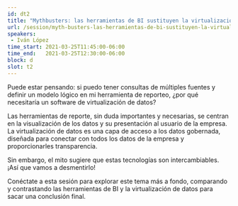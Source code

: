 ```yaml
---
id: dt2
title: "Mythbusters: las herramientas de BI sustituyen la virtualización de datos, por denodo"
url: /session/myth-busters-las-herramientas-de-bi-sustituyen-la-virtualizacion-de-datos-por-denodo/
speakers:
 - Iván López
time_start: 2021-03-25T11:45:00-06:00
time_end:   2021-03-25T12:30:00-06:00
block: d
slot: t2
---
```


Puede estar pensando: si puedo tener consultas de múltiples fuentes y definir un modelo lógico en mi herramienta de reporteo, ¿por qué necesitaría un software de virtualización de datos?

Las herramientas de reporte, sin duda importantes y necesarias, se centran en la visualización de los datos y su presentación al usuario de la empresa. La virtualización de datos es una capa de acceso a los datos gobernada, diseñada para conectar con todos los datos de la empresa y proporcionarles transparencia.

Sin embargo, el mito sugiere que estas tecnologías son intercambiables. ¡Así que vamos a desmentirlo!

Conéctate a esta sesión para explorar este tema más a fondo, comparando y contrastando las herramientas de BI y la virtualización de datos para sacar una conclusión final.